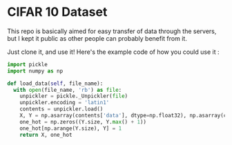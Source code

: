 # CIFAR 10 Dataset

This repo is basically aimed for easy transfer of data through the servers, but I kept it public as other people can probably benefit from it.

Just clone it, and use it! 
Here's the example code of how you could use it :

```python
import pickle
import numpy as np

def load_data(self, file_name):
  with open(file_name, 'rb') as file:
    unpickler = pickle._Unpickler(file)
    unpickler.encoding = 'latin1'
    contents = unpickler.load()
    X, Y = np.asarray(contents['data'], dtype=np.float32), np.asarray(contents['labels'])
    one_hot = np.zeros((Y.size, Y.max() + 1))
    one_hot[np.arange(Y.size), Y] = 1
    return X, one_hot
```
